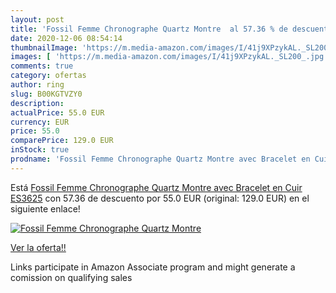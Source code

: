 ```yaml
---
layout: post
title: 'Fossil Femme Chronographe Quartz Montre  al 57.36 % de descuento'
date: 2020-12-06 08:54:14
thumbnailImage: 'https://m.media-amazon.com/images/I/41j9XPzykAL._SL200_.jpg'
images: [ 'https://m.media-amazon.com/images/I/41j9XPzykAL._SL200_.jpg' ]
comments: true
category: ofertas
author: ring
slug: B00KGTVZY0
description:
actualPrice: 55.0 EUR
currency: EUR
price: 55.0
comparePrice: 129.0 EUR
inStock: true
prodname: 'Fossil Femme Chronographe Quartz Montre avec Bracelet en Cuir ES3625'
---
```


Está [Fossil Femme Chronographe Quartz Montre avec Bracelet en Cuir ES3625](https://www.amazon.fr/dp/B00KGTVZY0/?tag=tolees0d-21) con 57.36 de descuento por 55.0 EUR (original: 129.0 EUR) en el siguiente enlace!

[![Fossil Femme Chronographe Quartz Montre ](https://m.media-amazon.com/images/I/41j9XPzykAL._SL200_.jpg)](https://www.amazon.fr/dp/B00KGTVZY0/?tag=tolees0d-21)

[Ver la oferta!!](https://www.amazon.fr/dp/B00KGTVZY0/?tag=tolees0d-21)

Links participate in Amazon Associate program and might generate a comission on qualifying sales


